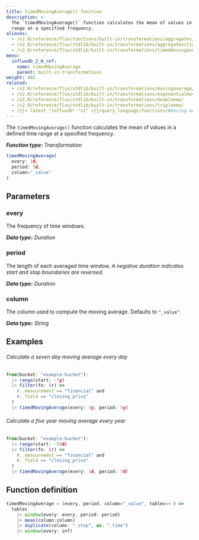 ```yaml
---
title: timedMovingAverage() function
description: >
  The `timedMovingAverage()` function calculates the mean of values in a defined time
  range at a specified frequency.
aliases:
  - /v2.0/reference/flux/functions/built-in/transformations/aggregates/timedmovingaverage/
  - /v2.0/reference/flux/stdlib/built-in/transformations/aggregates/timedmovingaverage/
  - /v2.0/reference/flux/stdlib/built-in/transformations/timedmovingaverage
menu:
  influxdb_2_0_ref:
    name: timedMovingAverage
    parent: built-in-transformations
weight: 402
related:
  - /v2.0/reference/flux/stdlib/built-in/transformations/movingaverage/
  - /v2.0/reference/flux/stdlib/built-in/transformations/exponentialmovingaverage/
  - /v2.0/reference/flux/stdlib/built-in/transformations/doubleema/
  - /v2.0/reference/flux/stdlib/built-in/transformations/tripleema/
  - /{{< latest "influxdb" "v1" >}}/query_language/functions/#moving-average, InfluxQL MOVING_AVERAGE()
---
```


The `timedMovingAverage()` function calculates the mean of values in a defined time
range at a specified frequency.

_**Function type:** Transformation_  

```js
timedMovingAverage(
  every: 1d,
  period: 5d,
  column="_value"
)
```

## Parameters

### every
The frequency of time windows.

_**Data type:** Duration_

### period
The length of each averaged time window.
_A negative duration indicates start and stop boundaries are reversed._

_**Data type:** Duration_

### column
The column used to compute the moving average.
Defaults to `"_value"`.

_**Data type:** String_

## Examples

###### Calculate a seven day moving average every day
```js
from(bucket: "example-bucket"):
  |> range(start: -7y)
  |> filter(fn: (r) =>
    r._measurement == "financial" and
    r._field == "closing_price"
  )
  |> timedMovingAverage(every: 1y, period: 5y)
```

###### Calculate a five year moving average every year
```js
from(bucket: "example-bucket"):
  |> range(start: -50d)
  |> filter(fn: (r) =>
    r._measurement == "financial" and
    r._field == "closing_price"
  )
  |> timedMovingAverage(every: 1d, period: 7d)
```

## Function definition
```js
timedMovingAverage = (every, period, column="_value", tables=<-) =>
  tables
    |> window(every: every, period: period)
    |> mean(column:column)
    |> duplicate(column: "_stop", as: "_time")
    |> window(every: inf)
```
